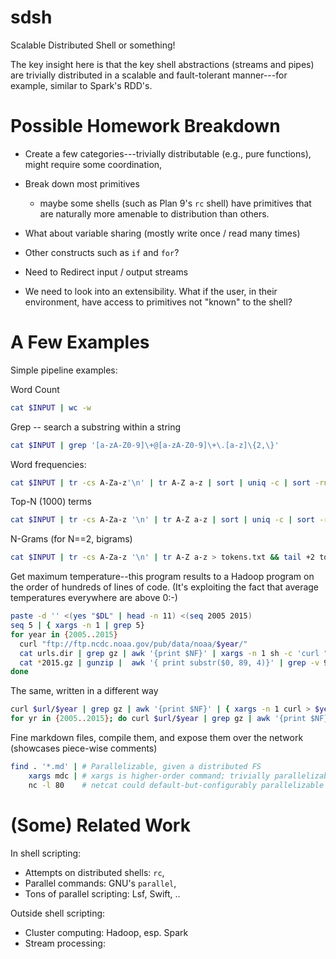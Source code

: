 # sdsh
Scalable Distributed Shell or something!

The key insight here is that the key shell abstractions (streams and pipes) are trivially distributed in a scalable and fault-tolerant manner---for example, similar to Spark's RDD's.

# Possible Homework Breakdown

* Create a few categories---trivially distributable (e.g., pure functions), might require some coordination, 

* Break down most primitives 

  * maybe some shells (such as Plan 9's `rc` shell) have primitives that are naturally more amenable to distribution than others.

* What about variable sharing (mostly write once / read many times)

* Other constructs such as `if` and `for`?

* Need to Redirect input / output streams

* We need to look into an extensibility. What if the user, in their environment, have access to primitives not "known" to the shell?

# A Few Examples

Simple pipeline examples:

Word Count
```bash
cat $INPUT | wc -w 
```

Grep -- search a substring within a string
```bash
cat $INPUT | grep '[a-zA-Z0-9]\+@[a-zA-Z0-9]\+\.[a-z]\{2,\}' 
```

Word frequencies:
```bash
cat $INPUT | tr -cs A-Za-z'\n' | tr A-Z a-z | sort | uniq -c | sort -rn | sed ${1}q
```

Top-N (1000) terms
```bash
cat $INPUT | tr -cs A-Za-z '\n' | tr A-Z a-z | sort | uniq -c | sort -rn | sed 1000q
```

N-Grams (for N==2, bigrams)
```bash
cat $INPUT | tr -cs A-Za-z '\n' | tr A-Z a-z > tokens.txt && tail +2 tokens.txt > next.txt && paste tokens.txt next.txt > bigrams.txt && cat bigrams.txt | sort | uniq > results
```

Get maximum temperature--this program results to a Hadoop program on the order of hundreds of lines of code.
(It's exploiting the fact that average temperatures everywhere are above 0:-)
```bash
paste -d '' <(yes "$DL" | head -n 11) <(seq 2005 2015)
seq 5 | { xargs -n 1 | grep 5}
for year in {2005..2015}
  curl "ftp://ftp.ncdc.noaa.gov/pub/data/noaa/$year/"
  cat urls.dir | grep gz | awk '{print $NF}' | xargs -n 1 sh -c 'curl "ftp://ftp.ncdc.noaa.gov/pub/data/noaa/2015/$0" > $0"'
  cat *2015.gz | gunzip |  awk '{ print substr($0, 89, 4)}' | grep -v 9999 | sort -rn | head
done
```

The same, written in a different way
```bash
curl $url/$year | grep gz | awk '{print $NF}' | { xargs -n 1 curl > $year }
for yr in {2005..2015}; do curl $url/$year | grep gz | awk '{print $NF}' | { xargs -n 1 | gunzip | awk '{print substr($0, 89, 4)}' | grep -v 9999 | sort -rn | head -n 1 | sed "s/^/$yr: /" } done
```

Fine markdown files, compile them, and expose them over the network
(showcases piece-wise comments)
```bash
find . '*.md' | # Parallelizable, given a distributed FS
    xargs mdc | # xargs is higher-order command; trivially parallelizable
    nc -l 80    # netcat could default-but-configurably parallelizable
```

# (Some) Related Work

In shell scripting:
* Attempts on distributed shells: `rc`, 
* Parallel commands: GNU's `parallel`, 
* Tons of parallel scripting: Lsf, Swift, ..

Outside shell scripting:
* Cluster computing: Hadoop, esp. Spark
* Stream processing:
